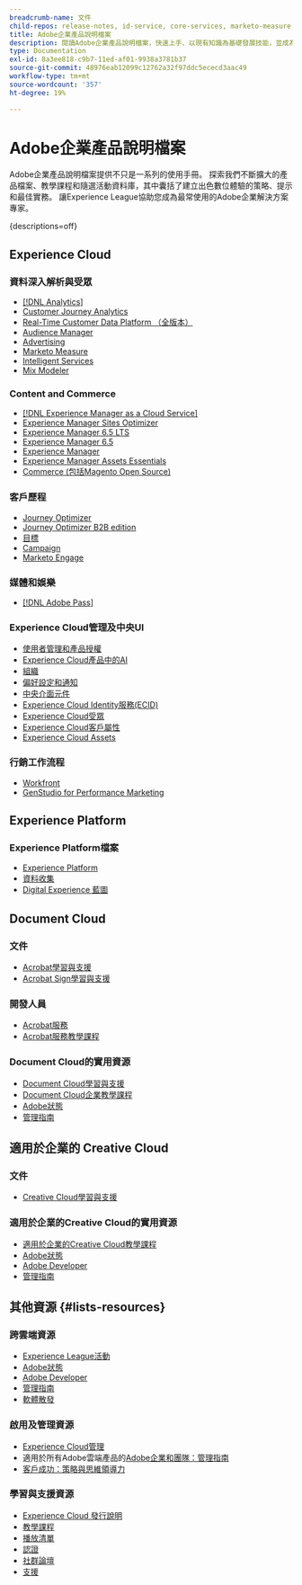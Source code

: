 ```yaml
---
breadcrumb-name: 文件
child-repos: release-notes, id-service, core-services, marketo-measure, deliverability-learn, dynamic-media-developer-resources, dynamic-media-classic, journeys
title: Adobe企業產品說明檔案
description: 閱讀Adobe企業產品說明檔案，快速上手、以現有知識為基礎發展技能，並成為Adobe軟體專家。 存取Experience Cloud、Experience Platform、Document CloudCreative Cloud和適用於企業的Adobe企業解決方案的使用指南、教學課程、播放清單和發行說明。
type: Documentation
exl-id: 8a3ee818-c9b7-11ed-af01-9938a3781b37
source-git-commit: 48976eab12099c12762a32f97ddc5ececd3aac49
workflow-type: tm+mt
source-wordcount: '357'
ht-degree: 19%

---
```



# Adobe企業產品說明檔案

Adobe企業產品說明檔案提供不只是一系列的使用手冊。 探索我們不斷擴大的產品檔案、教學課程和隨選活動資料庫，其中囊括了建立出色數位體驗的策略、提示和最佳實務。 讓Experience League協助您成為最常使用的Adobe企業解決方案專家。

{descriptions=off}

## Experience Cloud

### 資料深入解析與受眾

+ [[!DNL Analytics]](analytics.md)
+ [Customer Journey Analytics](customer-journey-analytics.md)
+ [Real-Time Customer Data Platform （全版本）](real-time-customer-data-platform.md)
+ [Audience Manager](audience-manager.md)
+ [Advertising](advertising.md)
+ [Marketo Measure](marketo-measure.md)
+ [Intelligent Services](intelligent-services.md)
+ [Mix Modeler](mix-modeler.md)

### Content and Commerce

+ [[!DNL Experience Manager as a Cloud Service]](experience-manager-cloud-service.md)
+ [Experience Manager Sites Optimizer](https://experienceleague.adobe.com/zh-hant/docs/experience-manager-sites-optimizer/content/home)
+ [Experience Manager 6.5 LTS](experience-manager-65-lts.md)
+ [Experience Manager 6.5](experience-manager-65.md)
+ [Experience Manager ](experience-manager-release-information#/help/using/aem-previous-versions.md)
+ [Experience Manager Assets Essentials](experience-manager-assets-essentials#help)
+ [Commerce (包括Magento Open Source)](commerce.md)

### 客戶歷程

+ [Journey Optimizer](journey-optimizer.md)
+ [Journey Optimizer B2B edition](journey-optimizer-b2b.md)
+ [目標](target.md)
+ [Campaign](campaign.md)
+ [Marketo Engage](marketo-engage.md)

### 媒體和娛樂

+ [[!DNL Adobe Pass]](pass.md)

### Experience Cloud管理及中央UI

+ [使用者管理和產品授權](core-services#/help/interface/administration/admin-console.md)
+ [Experience Cloud產品中的AI](core-services#/help/interface/features/generative-ai.md)
+ [組織](core-services#/help/interface/administration/organizations.md)
+ [偏好設定和通知](core-services#/help/interface/features/account-preferences.md)
+ [中央介面元件](core-services#interface)
+ [Experience Cloud Identity服務(ECID)](id-service#using)
+ [Experience Cloud受眾](core-services#/help/interface/services/audiences/overview.md)
+ [Experience Cloud客戶屬性](core-services#/help/interface/services/customer-attributes/attributes.md)
+ [Experience Cloud Assets](core-services#/help/interface/services/assets/experience-cloud-assets.md)

### 行銷工作流程

+ [Workfront](workfront.md)
+ [GenStudio for Performance Marketing](genstudio-for-performance-marketing.md)

<!--
+ [Workfront Tutorials](workfront-learn#tutorials-workfront)
-->

## Experience Platform

### Experience Platform檔案

+ [Experience Platform](experience-platform.md)
+ [資料收集](data-collection.md)
+ [Digital Experience 藍圖](blueprints-learn#architecture)

## Document Cloud

### 文件

+ [Acrobat學習與支援](https://helpx.adobe.com/tw/support/acrobat.html)
+ [Acrobat Sign學習與支援](https://helpx.adobe.com/tw/support/sign.html)

### 開發人員

+ [Acrobat服務](https://developer.adobe.com/document-services/docs/overview/)
+ [Acrobat服務教學課程](acrobat-services-learn#tutorials)

### Document Cloud的實用資源

+ [Document Cloud學習與支援](https://helpx.adobe.com/tw/support/document-cloud.html)
+ [Document Cloud企業教學課程](https://experienceleague.adobe.com/docs/home-tutorials.html?lang=zh-Hant#document-cloud-tutorials)
+ [Adobe狀態](https://status.adobe.com/)
+ [管理指南](https://helpx.adobe.com/tw/enterprise/admin-guide.html)

## 適用於企業的 Creative Cloud

### 文件

+ [Creative Cloud學習與支援](https://helpx.adobe.com/tw/support/creative-cloud.html)

### 適用於企業的Creative Cloud的實用資源

+ [適用於企業的Creative Cloud教學課程](creative-cloud-enterprise-learn#cce-learning-hub)
+ [Adobe狀態](https://status.adobe.com/)
+ [Adobe Developer](https://developer.adobe.com/)
+ [管理指南](https://helpx.adobe.com/tw/enterprise/admin-guide.html)

## 其他資源 {#lists-resources}

### 跨雲端資源

+ [Experience League活動](https://experienceleague.adobe.com/docs/release-notes/experience-cloud/current.html?lang=zh-Hant#events)
+ [Adobe狀態](https://status.adobe.com/)
+ [Adobe Developer](https://developer.adobe.com/)
+ [管理指南](https://helpx.adobe.com/tw/enterprise/admin-guide.html)
+ [軟體散發](experience-cloud#software-distribution)

### 啟用及管理資源

+ [Experience Cloud管理](core-services#/help/interface/administration/admin-tool-experience-cloud.md)
+ 適用於所有Adobe雲端產品的[Adobe企業和團隊：管理指南](https://helpx.adobe.com/tw/enterprise/managing/user-guide.html)
+ [客戶成功：策略與思維領導力](customer-success#customer-success)

### 學習與支援資源

+ [Experience Cloud 發行說明](release-notes#experience-cloud)
+ [教學課程](home-tutorials.md)
+ [播放清單](https://experienceleague.adobe.com/zh-hant/playlists)
+ [認證](certification#program)
+ [社群論壇](https://experienceleaguecommunities.adobe.com)
+ [支援](https://experienceleague.adobe.com/zh-hant?support-solution=General&support-tab=home#support)

<!--
+ [Events](events.md)
-->
